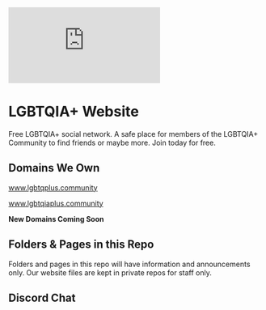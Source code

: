 ![Logo](https://www.lgbtqiaplus.community/image_transcoder.php?o=sys_custom_images&h=7&x=240&y=148)
# LGBTQIA+ Website
Free LGBTQIA+ social network. A safe place for members of the LGBTQIA+ Community to find friends or maybe more. Join today for free.
## Domains We Own
www.lgbtqplus.community

www.lgbtqiaplus.community

**New Domains Coming Soon**
## Folders & Pages in this Repo
Folders and pages in this repo will have information and announcements only. Our website files are kept in private repos for staff only. 

## Discord Chat

<!--stackedit_data:
eyJoaXN0b3J5IjpbMTc1NTY5NzYzNiwtMTkyNjkzODcyNCwtMj
A3NzYyMjIzLC00NDQ3ODk5MTcsMTA0MjM3MzQxMV19
-->